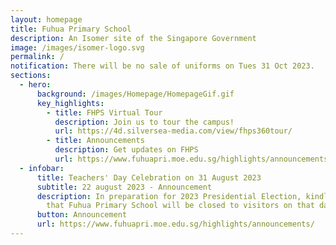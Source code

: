 ```yaml
---
layout: homepage
title: Fuhua Primary School
description: An Isomer site of the Singapore Government
image: /images/isomer-logo.svg
permalink: /
notification: There will be no sale of uniforms on Tues 31 Oct 2023.
sections:
  - hero:
      background: /images/Homepage/HomepageGif.gif
      key_highlights:
        - title: FHPS Virtual Tour
          description: Join us to tour the campus!
          url: https://4d.silversea-media.com/view/fhps360tour/
        - title: Announcements
          description: Get updates on FHPS
          url: https://www.fuhuapri.moe.edu.sg/highlights/announcements/
  - infobar:
      title: Teachers' Day Celebration on 31 August 2023
      subtitle: 22 august 2023 - Announcement
      description: In preparation for 2023 Presidential Election, kindly take note
        that Fuhua Primary School will be closed to visitors on that day.
      button: Announcement
      url: https://www.fuhuapri.moe.edu.sg/highlights/announcements/
---
```

